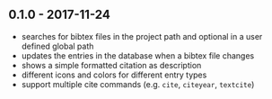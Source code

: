 ## 0.1.0 - 2017-11-24
* searches for bibtex files in the project path and optional in a user defined global path
* updates the entries in the database when a bibtex file changes
* shows a simple formatted citation as description
* different icons and colors for different entry types
* support multiple cite commands (e.g. `cite`, `citeyear`, `textcite`)
